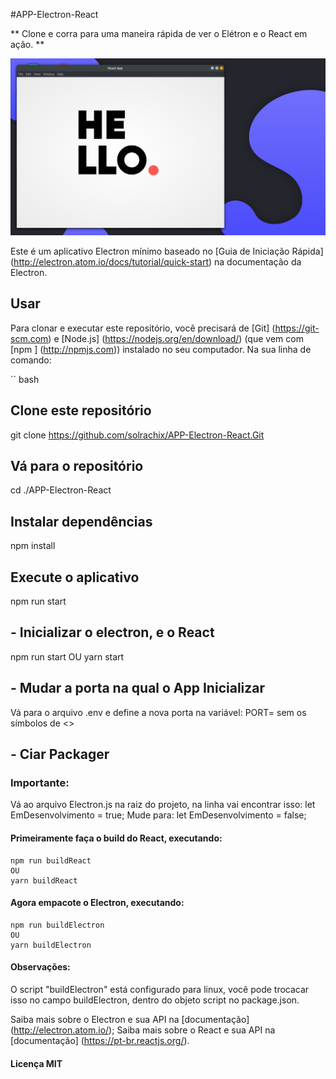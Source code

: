 #APP-Electron-React

** Clone e corra para uma maneira rápida de ver o Elétron e o React em ação. **


![Alt Text](https://github.com/solrachix/APP-Electron-React/blob/master/imgIlustration.png)


Este é um aplicativo Electron mínimo baseado no [Guia de Iniciação Rápida] (http://electron.atom.io/docs/tutorial/quick-start) na documentação da Electron.

## Usar

Para clonar e executar este repositório, você precisará de [Git] (https://git-scm.com) e [Node.js] (https://nodejs.org/en/download/) (que vem com [npm ] (http://npmjs.com)) instalado no seu computador. Na sua linha de comando:

`` bash
## Clone este repositório
  git clone https://github.com/solrachix/APP-Electron-React.Git
## Vá para o repositório
  cd ./APP-Electron-React
## Instalar dependências
  npm install
## Execute o aplicativo
  npm run start
`` ``

## - Inicializar o electron, e o React
   npm run start
   OU
   yarn start

## - Mudar a porta na qual o App Inicializar
  Vá para o arquivo .env e define a nova porta na variável: PORT=<numero da porta> sem os símbolos de <>

## - Ciar Packager
### Importante:
  Vá ao arquivo Electron.js na raiz do projeto, na linha vai encontrar isso:
  let EmDesenvolvimento = true;
  Mude para:
  let EmDesenvolvimento = false;

#### Primeiramente faça o build do React, executando:
    npm run buildReact
    OU
    yarn buildReact
#### Agora empacote o Electron, executando:
    npm run buildElectron
    OU
    yarn buildElectron

#### Observações:
  O script "buildElectron" está configurado para linux, você pode trocacar isso no campo buildElectron, dentro
  do objeto script no package.json.

Saiba mais sobre o Electron e sua API na [documentação] (http://electron.atom.io/);
Saiba mais sobre o React e sua API na [documentação] (https://pt-br.reactjs.org/).


#### Licença MIT
